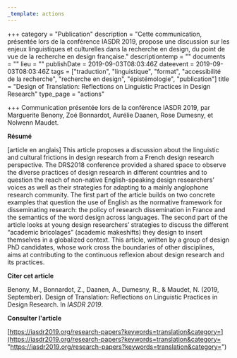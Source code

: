 ```yaml
---
_template: actions
---
```


+++
category = "Publication"
description = "Cette communication, présentée lors de la conférence IASDR 2019,  propose une discussion sur les enjeux linguistiques et culturelles dans la recherche en design, du point de vue de la recherche en design française."
descriptiontemp = ""
documents = ""
lieu = ""
publishDate = 2019-09-03T08:03:46Z
dateevent = 2019-09-03T08:03:46Z
tags = ["traduction", "linguistique", "format", "accessibilité de la recherche", "recherche en design", "épistémologie", "publication"]
title = "Design of Translation: Reflections on Linguistic Practices in Design Research"
type_page = "actions"

+++
Communication présentée lors de la conférence IASDR 2019, par Marguerite Benony, Zoé Bonnardot, Aurélie Daanen, Rose Dumesny, et Nolwenn Maudet.

**Résumé**

\[article en anglais\] This article proposes a discussion about the linguistic and cultural frictions in design research from a French design research perspective. The DRS2018 conference provided a shared space to observe the diverse practices of design research in different countries and to question the reach of non-native English-speaking design researchers’ voices as well as their strategies for adapting to a mainly anglophone research community. The first part of the article builds on two concrete examples that question the use of English as the normative framework for disseminating research: the policy of research dissemination in France and the semantics of the word design across languages. The second part of the article looks at young design researchers’ strategies to discuss the different “academic bricolages” (academic makeshifts) they design to insert themselves in a globalized context. This article, written by a group of design PhD candidates, whose work cross the boundaries of other disciplines, aims at contributing to the continuous reflexion about design research and its practices.

**Citer cet article**

Benony, M., Bonnardot, Z., Daanen, A., Dumesny, R., & Maudet, N. (2019, September). Design of Translation: Reflections on Linguistic Practices in Design Research. In _IASDR 2019_.

**Consulter l'article**

[https://iasdr2019.org/research-papers?keywords=translation&category=](https://iasdr2019.org/research-papers?keywords=translation&category= "https://iasdr2019.org/research-papers?keywords=translation&category=")

